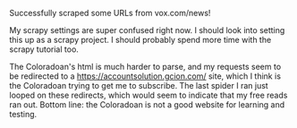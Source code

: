 Successfully scraped some URLs from vox.com/news!

My scrapy settings are super confused right now. I should look into setting this
up as a scrapy project. I should probably spend more time with the scrapy
tutorial too.

The Coloradoan's html is much harder to parse, and my requests seem to be
redirected to a https://accountsolution.gcion.com/ site, which I think is the
Coloradoan trying to get me to subscribe. The last spider I ran just looped on
these redirects, which would seem to indicate that my free reads ran out. Bottom
line: the Coloradoan is not a good website for learning and testing.
